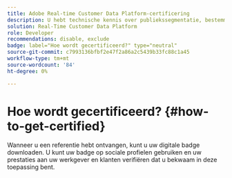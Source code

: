```yaml
---
title: Adobe Real-time Customer Data Platform-certificering
description: U hebt technische kennis over publiekssegmentatie, bestemmingsuitvoer, en activering in real time voor verenigde profielen die aan gegevens en privacyverordeningen, de platforms van klantengegevens (CDP) en kennis van Adobe Experience Platform naleven.
solution: Real-Time Customer Data Platform
role: Developer
recommendations: disable, exclude
badge: label="Hoe wordt gecertificeerd?" type="neutral"
source-git-commit: c7993136bfbf2e47f2a86a2c5439b33fc88c1a45
workflow-type: tm+mt
source-wordcount: '84'
ht-degree: 0%

---
```


# Hoe wordt gecertificeerd? {#how-to-get-certified}

Wanneer u een referentie hebt ontvangen, kunt u uw digitale badge downloaden. U kunt uw badge op sociale profielen gebruiken en uw prestaties aan uw werkgever en klanten verifiëren dat u bekwaam in deze toepassing bent.
